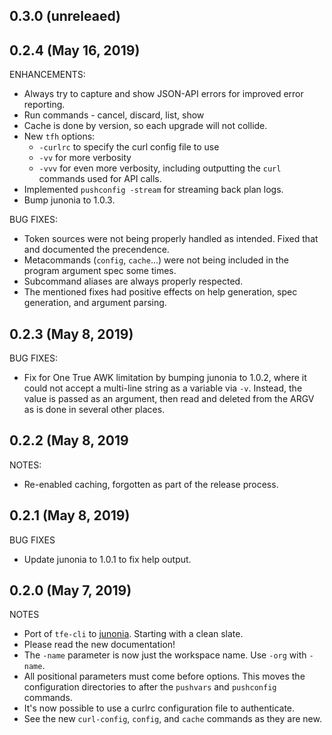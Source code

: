 ## 0.3.0 (unreleaed)

## 0.2.4 (May 16, 2019)

ENHANCEMENTS:

* Always try to capture and show JSON-API errors for improved error reporting.
* Run commands - cancel, discard, list, show
* Cache is done by version, so each upgrade will not collide.
* New `tfh` options:
  - `-curlrc` to specify the curl config file to use
  - `-vv` for more verbosity
  - `-vvv` for even more verbosity, including outputting the `curl` commands used for API calls.
* Implemented `pushconfig -stream` for streaming back plan logs.
* Bump junonia to 1.0.3.

BUG FIXES:

* Token sources were not being properly handled as intended. Fixed that and documented the precendence.
* Metacommands (`config`, `cache`...) were not being included in the program argument spec some times.
* Subcommand aliases are always properly respected.
* The mentioned fixes had positive effects on help generation, spec generation, and argument parsing.

## 0.2.3 (May 8, 2019)

BUG FIXES:

* Fix for One True AWK limitation by bumping junonia to 1.0.2, where it could not accept a multi-line string as a variable via `-v`. Instead, the value is passed as an argument, then read and deleted from the ARGV as is done in several other places.

## 0.2.2 (May 8, 2019

NOTES:

* Re-enabled caching, forgotten as part of the release process.

## 0.2.1 (May 8, 2019)

BUG FIXES

* Update junonia to 1.0.1 to fix help output.

## 0.2.0 (May 7, 2019)

NOTES

* Port of `tfe-cli` to [junonia](https://github.com/fprimex/junonia). Starting with a clean slate.
* Please read the new documentation!
* The `-name` parameter is now just the workspace name. Use `-org` with `-name`.
* All positional parameters must come before options. This moves the configuration directories to after the `pushvars` and `pushconfig` commands.
* It's now possible to use a curlrc configuration file to authenticate.
* See the new `curl-config`, `config`, and `cache` commands as they are new.

